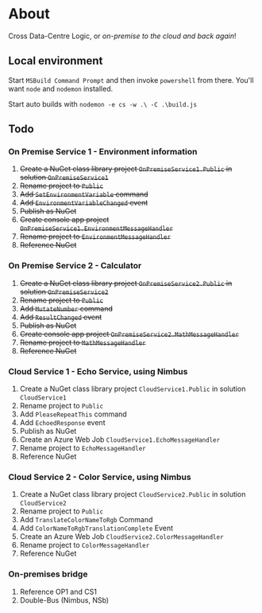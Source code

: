 # About
Cross Data-Centre Logic, or *on-premise to the cloud and back again*!

## Local environment
Start `MSBuild Command Prompt` and then invoke `powershell` from there.
You'll want `node` and `nodemon` installed.

Start auto builds with `nodemon -e cs -w .\ -C .\build.js`

## Todo
### On Premise Service 1 - Environment information
1. ~~Create a NuGet class library project `OnPremiseService1.Public` in solution `OnPremiseService1`~~
2. ~~Rename project to `Public`~~
3. ~~Add `SetEnvironmentVariable` command~~
4. ~~Add `EnvironmentVariableChanged` event~~
5. ~~Publish as NuGet~~
6. ~~Create console app project `OnPremiseService1.EnvironmentMessageHandler`~~
7. ~~Rename project to `EnvironmentMessageHandler`~~
8. ~~Reference NuGet~~

### On Premise Service 2 - Calculator
1. ~~Create a NuGet class library project `OnPremiseService2.Public` in solution `OnPremiseService2`~~
2. ~~Rename project to `Public`~~
3. ~~Add `MutateNumber` command~~
4. ~~Add `ResultChanged` event~~
5. ~~Publish as NuGet~~
6. ~~Create console app project `OnPremiseService2.MathMessageHandler`~~
7. ~~Rename project to `MathMessageHandler`~~
8. ~~Reference NuGet~~

### Cloud Service 1 - Echo Service, using Nimbus
1. Create a NuGet class library project `CloudService1.Public` in solution `CloudService1` 
2. Rename project to `Public`
3. Add `PleaseRepeatThis` command
4. Add `EchoedResponse` event
5. Publish as NuGet
6. Create an Azure Web Job `CloudService1.EchoMessageHandler`
7. Rename project to `EchoMessageHandler`
8. Reference NuGet

### Cloud Service 2 - Color Service, using Nimbus
1. Create a NuGet class library project `CloudService2.Public` in solution `CloudService2`
2. Rename project to `Public`
3. Add `TranslateColorNameToRgb` Command
4. Add `ColorNameToRgbTranslationComplete` Event
5. Create an Azure Web Job `CloudService2.ColorMessageHandler`
6. Rename project to `ColorMessageHandler`
7. Reference NuGet 

### On-premises bridge
1. Reference OP1 and CS1
2. Double-Bus (Nimbus, NSb)
